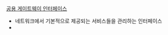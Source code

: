 [공용 게이트웨이 인터페이스](https://ko.wikipedia.org/wiki/%EA%B3%B5%EC%9A%A9_%EA%B2%8C%EC%9D%B4%ED%8A%B8%EC%9B%A8%EC%9D%B4_%EC%9D%B8%ED%84%B0%ED%8E%98%EC%9D%B4%EC%8A%A4)
- 네트워크에서 기본적으로 제공되는 서비스들을 관리하는 인터페이스
- 